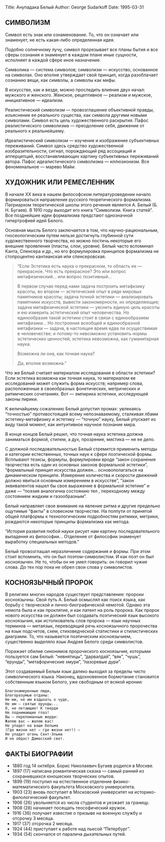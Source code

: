 Title: Анупадака Белый
Author: George Sudarkoff
Date: 1995-03-31

## СИМВОЛИЗМ

Символ есть знак или ознаменование. То, что он означает или знаменует, не есть какая-либо определенная идея.

Подобно солнечному лучу, символ прорезывает все планы бытия и все сферы сознания и знаменует в каждом плане иные сущности, исполняет в каждой сфере иное назначение.

Символика — система символов; символизм — искусство, основанное на символах. Оно вполне утверждает свой принцип, когда разоблачает сознанию вещи, как символы, а символы как мифы.

В искусстве, как и везде, можно проследить влияние двух начал: мужского и женского. Женское, рецептивное — реализм и мужское, инициативное — идеализм.

Реалистический символизм — провозглашение объективной правды, изъяснение ее реального существа, как символа другими новыми символами. Символ есть цель художественного раскрытия. Пафос реалистического символизма — преодоление себя, движение от реального к реальнейшему.

Идеалистический символизм — изучение и изображение субъективных переживаний. Символ здесь средство художественной изобразительности, сигнал, порождающий ряд ассоциаций и апперцепций, восстанавливающих картину субъективных переживаний автора. Пафос идеалистического символизма — иллюзионизм. Все феноменальное — марево Майи.

## ХУДОЖНИК ИЛИ РЕМЕСЛЕННИК

В начале XX века в нашем философском литературоведении начало формироваться направление русского теоретического формализма. Патриархом теоретической школы  этого речения является А. Белый (Б. Н. Бугаев). В 1910 году выходит его книга “Символизм. Книга статей”. Все позднейшие идеи формализма предстают однозначной гипертрофией идей Белого.

Основная мысль Белого заключается в том, что научно-рациональным, гносеологическим путем нельзя достигнуть глубинной сути художественного творчества, но можно постичь некоторые его внешние проявления (пласты, слои, уровни). Белый часто вспоминал Канта, Спенсера и др., но его формулировка принципов формализма не стопроцентно кантианская или спенсеровская.

> “Если Эстетика есть наука о прекрасном, то область ее — прекрасное. Что есть прекрасное? Это или вопрос метафизический... или вопрос позитивный...
>
> В первом случае перед нами задача построить метафизику красоты, во втором — эстетический опыт в ряде мировых памятников красоты; задача точной эстетики — анализировать памятники искусств, вывести закономерности, их определяющие; задача метафизической эстетики — уяснить единую цель красоты и ею измерить эстетический опыт человечества. Но единообразие такой эстетики стоит в связи с единообразием метафизики... Но построение всеобщей и единообразной метафизики — задача, в настоящее время едва ли осуществимая в человечестве; и потому-то невозможно установить нормы эстетических ценностей; эстетика невозможна, как   гуманитарная наука. 
>
> Возможна ли она, как точная наука? 
>
> Да, вполне возможна.”

Что же Белый считает материалом исследования в области эстетики? Если эстетика возможна как точная наука, то материалом ее исследований может служить форма искусств; например слова, расположенные в своеобразных фонетических, метрических и ритмических сочетаниях. Вот — эмпирика эстетики, исследующей законы лирики.

К величайшему сожалению Белый допустил промах: увлекаясь “точностью” противостоящей всему непознаваемому, сталкивая лбами эстетику-метафизику и эстетику — “точную” науку, Белый упускает из виду такой момент, как интуитивное научное познание мира.

В конце концов Белый решил, что точная наука эстетика должна заниматься формой, стилем, а дух, прозрение, мистика — не ее дело.

С должной последовательностью Белый стремится применить методы и категории естественных, точных наук к сфере поэтической формы. Всплывают тезисы, формулы, формулировки вроде “закон сохранения творчества есть один из основных законов формальной эстетики”, “формальный принцип искусства должен... основополагаться на динамическом принципе. Измерение количества и скорости движений должно явиться основным измерением в искусстве”, “закон эквивалентов нашел бы свое выражение в формальной эстетике” и даже — “поэзия аналогична состоянию тел , переходному между состоянием жидким и газообразным”.

Белый направляет свое внимание на явление ритма и другие предельно ощутимые “факты” в словесном творчестве. На полпути от принятой общей платформы к технологическим подробностям ритмики, метрики, рождаются некоторые принципы формализма как метода.

“История развития любой науки рисует нам картину последовательного выпадения из философии... Отделение от философии знаменует выработку специальных методов.”

Белый провозглашал неразличение содержания и формы. При этом стоит вспомнить, что он был поэтом-символистом. И как поэт он был косноязычен. Не то, чтобы он не умел говорить: он говорил чужие слова. До тех пор пока не обрел свои слова у символистов.

## КОСНОЯЗЫЧНЫЙ ПРОРОК

В религиях многих народов существует представление: пророки косноязычны. Свой путь А. Белый осмыслял как поиск языка, как борьбу с творческой и лично-биографической немотой. Однако эта немота была и как проклятие, и как патент на роль пророка. Как пророк нового искусства он должен был создавать поэтический язык высокого косноязычия, как истолкователь слов пророка — язык научных терминов — метаязык, переводящий речь косноязычного пророчества на язык подсчетов, схем, стиховедческой статистики и стилистических диаграмм. То, что называется поэтическим косноязычием, существенно выделяло язык Андрея Белого среди символистов.

Поражает обилие синонимов пророческого косноязычия, которыми пользуется сам Белый: “невнятицы”, “дарвалдай”, “вяк”, “чушь”, “ерунды”, “метафорические хмури”, “лазоревые дури”.

Этот создаваемый Белым язык далеко выходил за пределы чисто символического языка. Наконец, вдохновенное бормотание становится собственным языком Белого, уже свободным от всякой иронии:

    Благонамеренные люди,
    Благоразумью отданы:
    Не ми, не им вздыхать о чуде,
    Не им — святые ерунды...
    О, не летающие! К тверди
    Не поднимающие глаз!
    Вы — переломанные жерди:
    Жалею вас — жалею вас!
    Не упадет на ваши бельма
    (Где жизни нет — где жизни нет!) — 
    Не упадет огонь Сент-Эльма
    И не обдаст Дамасский свет.

## ФАКТЫ БИОГРАФИИ
- 1880 год 14 октября. Борис Николаевич  Бугаев родился в Москве.
- 1897 (17) написана романтическая сказка — самый ранний из сохранившихся юношеских творческих опытов.
- 1899 (19) поступил на естественное отделение физико-математического факультета Московского университета.
- 1903 (23) вновь поступает в Московский университет на историко-филологический факультет.
- 1906 (26) увольняется из числа студентов и уезжает за границу.
- 1908 (28) начинает посещать теософический кружок.
- 1916 (36) получает известие о призыве на военную службу и отсрочку 3 месяца.
- 1917 (37) отсрочка 2 месяца.
- 1924 (44) приступает к работе над пьесой “Петербург”.
- 1934 (54) скончался от паралича дыхательных путей.

